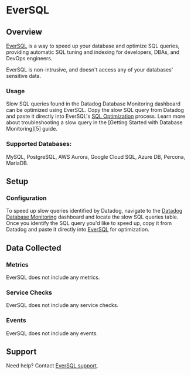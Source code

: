 # EverSQL

## Overview

[EverSQL][1] is a way to speed up your database and optimize SQL queries, providing automatic SQL tuning and indexing for developers, DBAs, and DevOps engineers.

EverSQL is non-intrusive, and doesn't access any of your databases' sensitive data.

### Usage

Slow SQL queries found in the Datadog Database Monitoring dashboard can be optimized using EverSQL. Copy the slow SQL query from Datadog and paste it directly into EverSQL's [SQL Optimization][2] process. Learn more about troubleshooting a slow query in the [Getting Started with Database Monitoring][5] guide.

### Supported Databases: 
MySQL, PostgreSQL, AWS Aurora, Google Cloud SQL, Azure DB, Percona, MariaDB.

## Setup

### Configuration
To speed up slow queries identified by Datadog, navigate to the [Datadog Database Monitoring][4] dashboard and locate the slow SQL queries table. Once you identify the SQL query you'd like to speed up, copy it from Datadog and paste it directly into [EverSQL][2] for optimization.

## Data Collected

### Metrics

EverSQL does not include any metrics.

### Service Checks

EverSQL does not include any service checks.

### Events

EverSQL does not include any events.

## Support

Need help? Contact [EverSQL support][3].

[1]: https://www.eversql.com/
[2]: https://www.eversql.com/sql-query-optimizer/ 
[3]: https://eversql.freshdesk.com/support/tickets/new
[4]: https://www.datadoghq.com/product/database-monitoring/